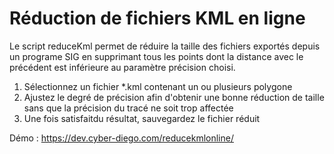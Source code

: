 # Réduction de fichiers KML en ligne

Le script reduceKml permet de réduire la taille des fichiers exportés depuis un programe SIG en supprimant tous les points dont la distance avec le précédent est inférieure au paramètre précision choisi.

1. Sélectionnez un fichier *.kml contenant un ou plusieurs polygone
2. Ajustez le degré de précision afin d'obtenir une bonne réduction de taille sans que la précision du tracé ne soit trop affectée
3. Une fois satisfaitdu résultat, sauvegardez le fichier réduit

Démo : https://dev.cyber-diego.com/reducekmlonline/